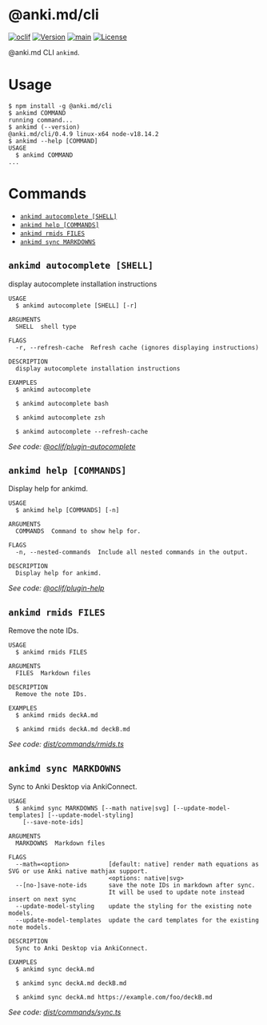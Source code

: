 # @anki.md/cli

[![oclif](https://img.shields.io/badge/cli-oclif-brightgreen.svg)](https://oclif.io)
[![Version](https://img.shields.io/npm/v/@anki.md/cli.svg)](https://npmjs.org/package/@anki.md/cli)
[![main](https://github.com/timgreen/Anki.md/actions/workflows/cli.yml/badge.svg?branch=main)](https://github.com/timgreen/Anki.md/actions/workflows/cli.yml)
[![License](https://img.shields.io/npm/l/@anki.md/cli.svg)](https://github.com/timgreen/Anki.md/blob/main/packages/cli/package.json)

@anki.md CLI `ankimd`.

# Usage

<!-- usage -->

```sh-session
$ npm install -g @anki.md/cli
$ ankimd COMMAND
running command...
$ ankimd (--version)
@anki.md/cli/0.4.9 linux-x64 node-v18.14.2
$ ankimd --help [COMMAND]
USAGE
  $ ankimd COMMAND
...
```

<!-- usagestop -->

# Commands

<!-- commands -->

- [`ankimd autocomplete [SHELL]`](#ankimd-autocomplete-shell)
- [`ankimd help [COMMANDS]`](#ankimd-help-commands)
- [`ankimd rmids FILES`](#ankimd-rmids-files)
- [`ankimd sync MARKDOWNS`](#ankimd-sync-markdowns)

## `ankimd autocomplete [SHELL]`

display autocomplete installation instructions

```
USAGE
  $ ankimd autocomplete [SHELL] [-r]

ARGUMENTS
  SHELL  shell type

FLAGS
  -r, --refresh-cache  Refresh cache (ignores displaying instructions)

DESCRIPTION
  display autocomplete installation instructions

EXAMPLES
  $ ankimd autocomplete

  $ ankimd autocomplete bash

  $ ankimd autocomplete zsh

  $ ankimd autocomplete --refresh-cache
```

_See code: [@oclif/plugin-autocomplete](https://github.com/oclif/plugin-autocomplete/blob/v2.1.4/src/commands/autocomplete/index.ts)_

## `ankimd help [COMMANDS]`

Display help for ankimd.

```
USAGE
  $ ankimd help [COMMANDS] [-n]

ARGUMENTS
  COMMANDS  Command to show help for.

FLAGS
  -n, --nested-commands  Include all nested commands in the output.

DESCRIPTION
  Display help for ankimd.
```

_See code: [@oclif/plugin-help](https://github.com/oclif/plugin-help/blob/v5.2.7/src/commands/help.ts)_

## `ankimd rmids FILES`

Remove the note IDs.

```
USAGE
  $ ankimd rmids FILES

ARGUMENTS
  FILES  Markdown files

DESCRIPTION
  Remove the note IDs.

EXAMPLES
  $ ankimd rmids deckA.md

  $ ankimd rmids deckA.md deckB.md
```

_See code: [dist/commands/rmids.ts](https://github.com/timgreen/Anki.md/blob/cli/v0.4.9/packages/cli/src/commands/rmids.ts)_

## `ankimd sync MARKDOWNS`

Sync to Anki Desktop via AnkiConnect.

```
USAGE
  $ ankimd sync MARKDOWNS [--math native|svg] [--update-model-templates] [--update-model-styling]
    [--save-note-ids]

ARGUMENTS
  MARKDOWNS  Markdown files

FLAGS
  --math=<option>           [default: native] render math equations as SVG or use Anki native mathjax support.
                            <options: native|svg>
  --[no-]save-note-ids      save the note IDs in markdown after sync.
                            It will be used to update note instead insert on next sync
  --update-model-styling    update the styling for the existing note models.
  --update-model-templates  update the card templates for the existing note models.

DESCRIPTION
  Sync to Anki Desktop via AnkiConnect.

EXAMPLES
  $ ankimd sync deckA.md

  $ ankimd sync deckA.md deckB.md

  $ ankimd sync deckA.md https://example.com/foo/deckB.md
```

_See code: [dist/commands/sync.ts](https://github.com/timgreen/Anki.md/blob/cli/v0.4.9/packages/cli/src/commands/sync.ts)_

<!-- commandsstop -->
